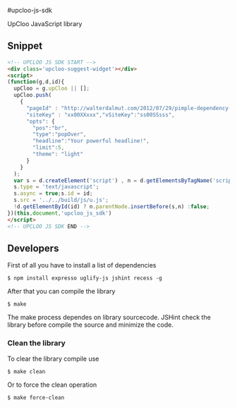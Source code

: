 #upcloo-js-sdk

UpCloo JavaScript library

## Snippet

```html
<!-- UPCLOO JS SDK START -->
<div class='upcloo-suggest-widget'></div>
<script>
(function(g,d,id){
  upCloo = g.upCloo || [];
  upCloo.push(
    {
      "pageId" : "http://walterdalmut.com/2012/07/29/pimple-dependency-injection-su-zendcache/",
      "siteKey" : "xx00XXxxx","vSiteKey":"ss00SSsss",
      "opts": {
        "pos":"br",
        "type":"popOver",
        "headline":"Your powerful headline!",
        "limit":5,
        "theme": "light"
      }
    }
  );
  var s = d.createElement('script') , n = d.getElementsByTagName('script')[0];
  s.type = 'text/javascript';
  s.async = true;s.id = id;
  s.src = '../../build/js/u.js';
  !d.getElementById(id) ? n.parentNode.insertBefore(s,n) :false;
})(this,document,'upcloo_js_sdk')
</script>
<!-- UPCLOO JS SDK END -->
```

## Developers

First of all you have to install a list of dependencies

```
$ npm install expresso uglify-js jshint recess -g
```

After that you can compile the library

```
$ make
```

The make process dependes on library sourcecode. JSHint check the
library before compile the source and minimize the code.

### Clean the library

To clear the library compile use

```
$ make clean
```

Or to force the clean operation

```
$ make force-clean
```

